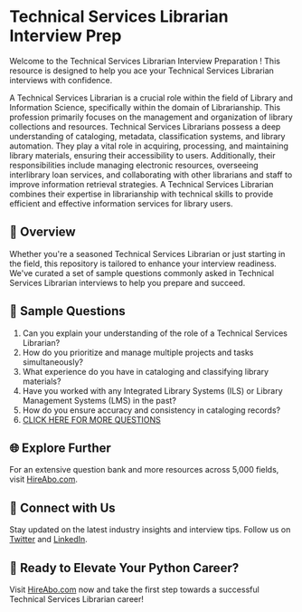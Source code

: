 # Technical Services Librarian Interview Prep

Welcome to the Technical Services Librarian Interview Preparation ! This resource is designed to help you ace your Technical Services Librarian interviews with confidence.

A Technical Services Librarian is a crucial role within the field of Library and Information Science, specifically within the domain of Librarianship. This profession primarily focuses on the management and organization of library collections and resources. Technical Services Librarians possess a deep understanding of cataloging, metadata, classification systems, and library automation. They play a vital role in acquiring, processing, and maintaining library materials, ensuring their accessibility to users. Additionally, their responsibilities include managing electronic resources, overseeing interlibrary loan services, and collaborating with other librarians and staff to improve information retrieval strategies. A Technical Services Librarian combines their expertise in librarianship with technical skills to provide efficient and effective information services for library users.

## 🚀 Overview

Whether you're a seasoned Technical Services Librarian or just starting in the field, this repository is tailored to enhance your interview readiness. We've curated a set of sample questions commonly asked in Technical Services Librarian interviews to help you prepare and succeed.

## 📝 Sample Questions

1. Can you explain your understanding of the role of a Technical Services Librarian?
2. How do you prioritize and manage multiple projects and tasks simultaneously?
3. What experience do you have in cataloging and classifying library materials?
4. Have you worked with any Integrated Library Systems (ILS) or Library Management Systems (LMS) in the past?
5. How do you ensure accuracy and consistency in cataloging records?
6. [CLICK HERE FOR MORE QUESTIONS](https://hireabo.com/job/18_0_11/Technical%20Services%20Librarian)

## 🌐 Explore Further

For an extensive question bank and more resources across 5,000 fields, visit [HireAbo.com](https://www.hireabo.com).

## 📱 Connect with Us

Stay updated on the latest industry insights and interview tips. Follow us on [Twitter](https://twitter.com/hireabo) and [LinkedIn](https://www.linkedin.com/in/hire-abo-3609972a8/).

## 🚀 Ready to Elevate Your Python Career?

Visit [HireAbo.com](https://www.hireabo.com) now and take the first step towards a successful Technical Services Librarian career!
